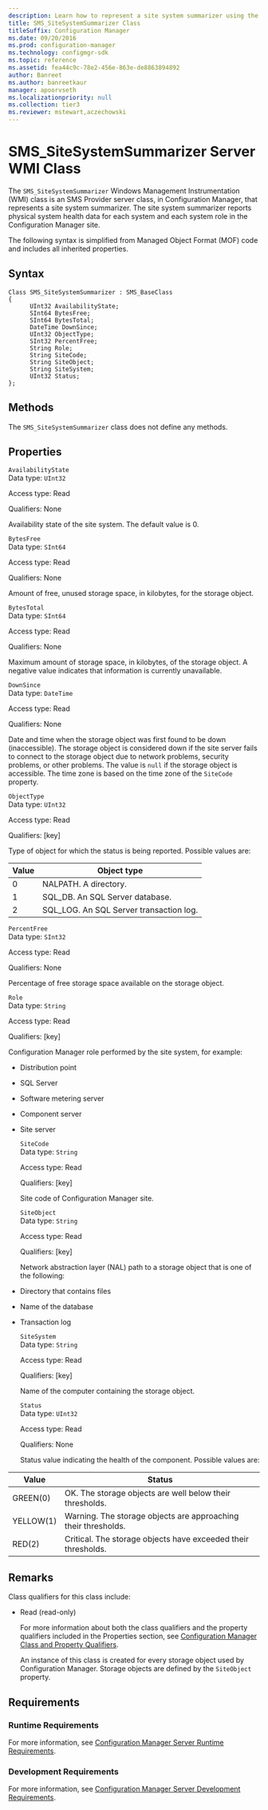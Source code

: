 ```yaml
---
description: Learn how to represent a site system summarizer using the SMS_SiteSystemSummarizer class in Configuration Manager.
title: SMS_SiteSystemSummarizer Class
titleSuffix: Configuration Manager
ms.date: 09/20/2016
ms.prod: configuration-manager
ms.technology: configmgr-sdk
ms.topic: reference
ms.assetid: fea44c9c-78e2-456e-863e-de8863894892
author: Banreet
ms.author: banreetkaur
manager: apoorvseth
ms.localizationpriority: null
ms.collection: tier3
ms.reviewer: mstewart,aczechowski
---
```

# SMS_SiteSystemSummarizer Server WMI Class
The `SMS_SiteSystemSummarizer` Windows Management Instrumentation (WMI) class is an SMS Provider server class, in Configuration Manager, that represents a site system summarizer. The site system summarizer reports physical system health data for each system and each system role in the Configuration Manager site.  

 The following syntax is simplified from Managed Object Format (MOF) code and includes all inherited properties.  

## Syntax  

```  
Class SMS_SiteSystemSummarizer : SMS_BaseClass  
{  
      UInt32 AvailabilityState;  
      SInt64 BytesFree;  
      SInt64 BytesTotal;  
      DateTime DownSince;  
      UInt32 ObjectType;  
      SInt32 PercentFree;  
      String Role;  
      String SiteCode;  
      String SiteObject;  
      String SiteSystem;  
      UInt32 Status;  
};  
```  

## Methods  
 The `SMS_SiteSystemSummarizer` class does not define any methods.  

## Properties  
 `AvailabilityState`  
 Data type: `UInt32`  

 Access type: Read  

 Qualifiers: None  

 Availability state of the site system. The default value is 0.  

 `BytesFree`  
 Data type: `SInt64`  

 Access type: Read  

 Qualifiers: None  

 Amount of free, unused storage space, in kilobytes, for the storage object.  

 `BytesTotal`  
 Data type: `SInt64`  

 Access type: Read  

 Qualifiers: None  

 Maximum amount of storage space, in kilobytes, of the storage object. A negative value indicates that information is currently unavailable.  

 `DownSince`  
 Data type: `DateTime`  

 Access type: Read  

 Qualifiers: None  

 Date and time when the storage object was first found to be down (inaccessible). The storage object is considered down if the site server fails to connect to the storage object due to network problems, security problems, or other problems. The value is `null` if the storage object is accessible. The time zone is based on the time zone of the `SiteCode` property.  

 `ObjectType`  
 Data type: `UInt32`  

 Access type: Read  

 Qualifiers: [key]  

 Type of object for which the status is being reported. Possible values are:  

| Value | Object type |
| ----- | ----------- |
|0|NALPATH. A directory.|  
|1|SQL_DB. An SQL Server database.|  
|2|SQL_LOG. An SQL Server transaction log.|  

 `PercentFree`  
 Data type: `SInt32`  

 Access type: Read  

 Qualifiers: None  

 Percentage of free storage space available on the storage object.  

 `Role`  
 Data type: `String`  

 Access type: Read  

 Qualifiers: [key]  

 Configuration Manager role performed by the site system, for example:  

- Distribution point  

- SQL Server  

- Software metering server  

- Component server  

- Site server  

  `SiteCode`  
  Data type: `String`  

  Access type: Read  

  Qualifiers: [key]  

  Site code of Configuration Manager site.  

  `SiteObject`  
  Data type: `String`  

  Access type: Read  

  Qualifiers: [key]  

  Network abstraction layer (NAL) path to a storage object that is one of the following:  

- Directory that contains files  

- Name of the database  

- Transaction log  

  `SiteSystem`  
  Data type: `String`  

  Access type: Read  

  Qualifiers: [key]  

  Name of the computer containing the storage object.  

  `Status`  
  Data type: `UInt32`  

  Access type: Read  

  Qualifiers: None  

  Status value indicating the health of the component. Possible values are:  

| Value | Status |
| ----- | ------ |
|GREEN(0)|OK. The storage objects are well below their thresholds.|  
|YELLOW(1)|Warning. The storage objects are approaching their thresholds.|  
|RED(2)|Critical. The storage objects have exceeded their thresholds.|  

## Remarks  
 Class qualifiers for this class include:  

- Read (read-only)  

  For more information about both the class qualifiers and the property qualifiers included in the Properties section, see [Configuration Manager Class and Property Qualifiers](../../../../../develop/reference/misc/class-and-property-qualifiers.md).  

  An instance of this class is created for every storage object used by Configuration Manager. Storage objects are defined by the `SiteObject` property.  

## Requirements  

### Runtime Requirements  
 For more information, see [Configuration Manager Server Runtime Requirements](../../../../../develop/core/reqs/server-runtime-requirements.md).  

### Development Requirements  
 For more information, see [Configuration Manager Server Development Requirements](../../../../../develop/core/reqs/server-development-requirements.md).  
